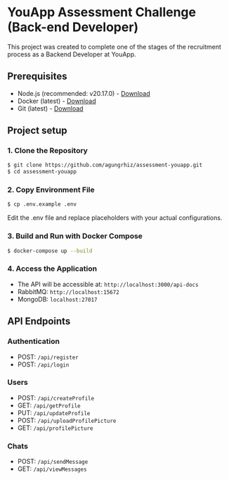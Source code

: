 # YouApp Assessment Challenge (Back-end Developer)

This project was created to complete one of the stages of the recruitment process as a Backend Developer at YouApp.

## Prerequisites

- Node.js (recommended: v20.17.0) - [Download](https://nodejs.org/en)
- Docker (latest) - [Download](https://docs.docker.com/get-started/get-docker/)
- Git (latest) - [Download](https://git-scm.com/downloads)

## Project setup

### 1. Clone the Repository

```bash
$ git clone https://github.com/agungrhiz/assessment-youapp.git
$ cd assessment-youapp
```

### 2. Copy Environment File

```bash
$ cp .env.example .env
```

Edit the .env file and replace placeholders with your actual configurations.

### 3. Build and Run with Docker Compose

```bash
$ docker-compose up --build
```

### 4. Access the Application

- The API will be accessible at: `http://localhost:3000/api-docs`
- RabbitMQ: `http://localhost:15672`
- MongoDB: `localhost:27017`

## API Endpoints

### Authentication

- POST: `/api/register`
- POST: `/api/login`

### Users

- POST: `/api/createProfile`
- GET: `/api/getProfile`
- PUT: `/api/updateProfile`
- POST: `/api/uploadProfilePicture`
- GET: `/api/profilePicture`

### Chats

- POST: `/api/sendMessage`
- GET: `/api/viewMessages`
